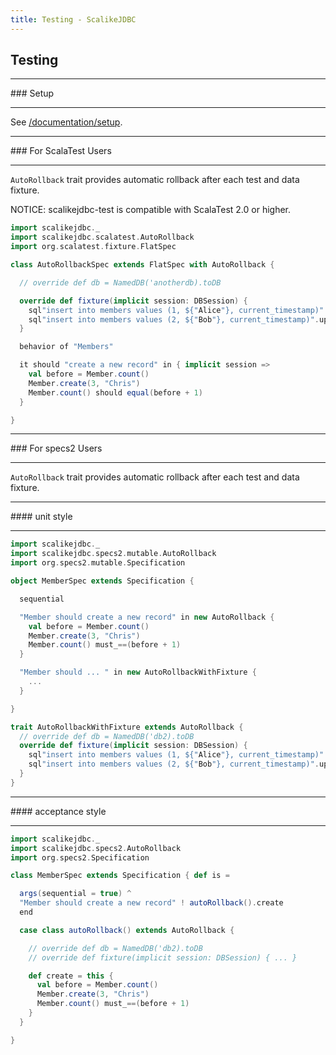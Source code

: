 ```yaml
---
title: Testing - ScalikeJDBC
---
```


## Testing

<hr/>
### Setup
<hr/>

See [/documentation/setup](/documentation/setup.html).

<hr/>
### For ScalaTest Users
<hr/>

`AutoRollback` trait provides automatic rollback after each test and data fixture. 

NOTICE: scalikejdbc-test is compatible with ScalaTest 2.0 or higher.

```scala
import scalikejdbc._
import scalikejdbc.scalatest.AutoRollback
import org.scalatest.fixture.FlatSpec

class AutoRollbackSpec extends FlatSpec with AutoRollback {

  // override def db = NamedDB('anotherdb).toDB

  override def fixture(implicit session: DBSession) {
    sql"insert into members values (1, ${"Alice"}, current_timestamp)".update.apply()
    sql"insert into members values (2, ${"Bob"}, current_timestamp)".update.apply()
  }

  behavior of "Members"

  it should "create a new record" in { implicit session =>
    val before = Member.count()
    Member.create(3, "Chris")
    Member.count() should equal(before + 1)
  }

}
```

<hr/>
### For specs2 Users
<hr/>

`AutoRollback` trait provides automatic rollback after each test and data fixture.

<hr/>
#### unit style
<hr/>

```scala
import scalikejdbc._
import scalikejdbc.specs2.mutable.AutoRollback
import org.specs2.mutable.Specification

object MemberSpec extends Specification {

  sequential

  "Member should create a new record" in new AutoRollback {
    val before = Member.count()
    Member.create(3, "Chris")
    Member.count() must_==(before + 1)
  }

  "Member should ... " in new AutoRollbackWithFixture {
    ...
  }

}

trait AutoRollbackWithFixture extends AutoRollback {
  // override def db = NamedDB('db2).toDB
  override def fixture(implicit session: DBSession) {
    sql"insert into members values (1, ${"Alice"}, current_timestamp)".update.apply()
    sql"insert into members values (2, ${"Bob"}, current_timestamp)".update.apply()
  }
}

```

<hr/>
#### acceptance style
<hr/>

```scala
import scalikejdbc._
import scalikejdbc.specs2.AutoRollback
import org.specs2.Specification

class MemberSpec extends Specification { def is =

  args(sequential = true) ^
  "Member should create a new record" ! autoRollback().create
  end

  case class autoRollback() extends AutoRollback {

    // override def db = NamedDB('db2).toDB
    // override def fixture(implicit session: DBSession) { ... }

    def create = this {
      val before = Member.count()
      Member.create(3, "Chris")
      Member.count() must_==(before + 1)
    }
  }

}
```
